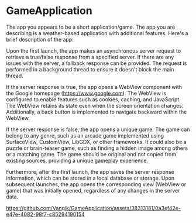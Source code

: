 # GameApplication
The app you appears to be a short application/game.
The app you are describing is a weather-based application with additional features. Here's a brief description of the app:

Upon the first launch, the app makes an asynchronous server request to retrieve a true/false response from a specified server. If there are any issues with the server, a fallback response can be provided. The request is performed in a background thread to ensure it doesn't block the main thread.

If the server response is true, the app opens a WebView component with the Google homepage (https://www.google.com). The WebView is configured to enable features such as cookies, caching, and JavaScript. The WebView retains its state even when the screen orientation changes. Additionally, a back button is implemented to navigate backward within the WebView.

If the server response is false, the app opens a unique game. The game can belong to any genre, such as an arcade game implemented using SurfaceView, CustomView, LibGDX, or other frameworks. It could also be a puzzle or brain-teaser game, such as finding a hidden image among others or a matching game. The game should be original and not copied from existing sources, providing a unique gameplay experience.

Furthermore, after the first launch, the app saves the server response information, which can be stored in a local database or storage. Upon subsequent launches, the app opens the corresponding view (WebView or game) that was initially opened, regardless of any changes in the server data.

https://github.com/Vangik/GameApplication/assets/38313181/0a3ef42e-e47e-4082-98f7-c85294190154



